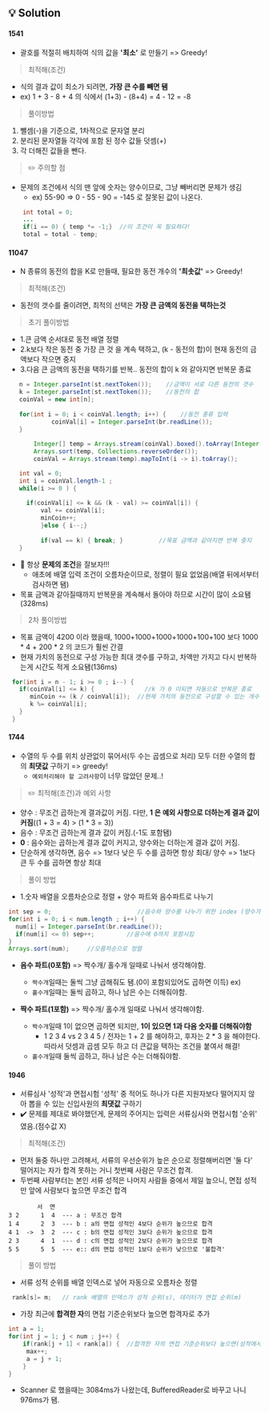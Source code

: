 ## :bulb: Solution

#### 1541
 + 괄호를 적절히 배치하여 식의 값을 **'최소'** 로 만들기 => Greedy!
 
 > 최적해(조건)
 + 식의 결과 값이 최소가 되려면, **가장 큰 수를 빼면 됌**
  + ex) 1 + 3 - 8 + 4 의 식에서 (1+3) - (8+4) = 4 - 12 = -8

 > 풀이방법
 1. 뺄셈(-)을 기준으로, 1차적으로 문자열 분리 </br>
 2. 분리된 문자열들 각각에 포함 된 정수 값들 덧셈(+) </br>
 3. 각 더해진 값들을 뺀다.
 
 > :pencil2: 주의할 점
  + 문제의 조건에서 식의 맨 앞에 숫자는 양수이므로, 그냥 빼버리면 문제가 생김 
    + ex) 55-90 => 0 - 55 - 90 = -145 로 잘못된 값이 나온다.
  ```java
      int total = 0;
      ...
      if(i == 0) { temp *= -1;}  //이 조건이 꼭 필요하다!
      total = total - temp;
  ```   

#### 11047
 + N 종류의 동전의 합을 K로 만들때, 필요한 동전 개수의 **'최솟값'** => Greedy!
 
 > 최적해(조건)
 + 동전의 갯수를 줄이려면, 최적의 선택은 **가장 큰 금액의 동전을 택하는것**

 > 초기 풀이방법
 + 1.큰 금액 순서대로 동전 배열 정렬</br>
 + 2.k보다 작은 동전 중 가장 큰 것 을 계속 택하고, (k - 동전의 합)이 현재 동전의 금액보다 작으면 중지</br>
 + 3.다음 큰 금액의 동전을 택하기를 반복.. 동전의 합이 k 와 같아지면 반복문 종료
  
 ```java   
	n = Integer.parseInt(st.nextToken());    //금액이 서로 다른 동전의 갯수
	k = Integer.parseInt(st.nextToken());    //동전의 합
	coinVal = new int[n];
		
	for(int i = 0; i < coinVal.length; i++) {	 //동전 종류 입력 	
             coinVal[i] = Integer.parseInt(br.readLine());
	}
    
        Integer[] temp = Arrays.stream(coinVal).boxed().toArray(Integer[] :: new);  	//int형 배열 내림차순, 이 부분이 필요가 x
        Arrays.sort(temp, Collections.reverseOrder());
        coinVal = Arrays.stream(temp).mapToInt(i -> i).toArray();
   ```
   ```java
	  int val = 0;  
	  int i = coinVal.length-1 ;
	  while(i >= 0 ) {
	 	
	    if(coinVal[i] <= k && (k - val) >= coinVal[i]) {
    		val += coinVal[i];
    		minCoin++;
    	    }else { i--;} 
    		
    	    if(val == k) { break; }          //목표 금액과 같아지면 반복 중지
	  }
   ```
  + :star2: 항상 **문제의 조건**을 잘보자!!!
    + 애초에 배열 입력 조건이 오름차순이므로, 정렬이 필요 없었음(배열 뒤에서부터 검사하면 됌)
  + 목표 금액과 같아질때까지 반복문을 계속해서 돌아야 하므로 시간이 많이 소요됌(328ms)
  
 > 2차 풀이방법
 
  + 목표 금액이 4200 이라 했을때, 1000+1000+1000+1000+100+100 보다 1000 * 4 + 200 * 2 의 코드가 훨씬 간결
  + 현재 가치의 동전으로 구성 가능한 최대 갯수를 구하고, 차액만 가지고 다시 반복하는게 시간도 적게 소요됌(136ms)
 ```java
  for(int i = n - 1; i >= 0 ; i--) {	  
	if(coinVal[i] <= k) {              //k 가 0 이되면 자동으로 반복문 종료		
	   minCoin += (k / coinVal[i]);  //현재 가치의 동전으로 구성할 수 있는 개수 더해주기
	   k %= coinVal[i];
	}
  }	
 ```
#### 1744
  + 수열의 두 수를 위치 상관없이 묶어서(두 수는 곱셈으로 처리) 모두 더한 수열의 합의 **최댓값** 구하기 => greedy!
    + `예외처리해야 할 고려사항`이 너무 많았던 문제..!
  
 > :pencil2: 최적해(조건)과 예외 사항
 + 양수 : 무조건 곱하는게 결과값이 커짐. 다만, **1 은 예외 사항으로 더하는게 결과 값이 커짐**((1 + 3 = 4) > (1 * 3 = 3))
 + 음수 : 무조건 곱하는게 결과 값이 커짐.(-1도 포함됌)
 + **0** : 음수와는 곱하는게 결과 값이 커지고, 양수와는 더하는게 결과 값이 커짐.
 + 단순하게 생각하면, 음수 => 1보다 낮은 두 수를 곱하면 항상 최대/ 양수 => 1보다 큰 두 수를 곱하면 항상 최대
  			
 > 풀이 방법
 + 1.숫자 배열을 오름차순으로 정렬 + 양수 파트와 음수파트로 나누기
  ```java
  int sep = 0;                        //음수와 양수를 나누기 위한 index (양수가 시작되는 인덱스)
  for(int i = 0; i < num.length ; i++) {
	num[i] = Integer.parseInt(br.readLine());
	if(num[i] <= 0) sep++;         //음수에 0까지 포함시킴
  }
  Arrays.sort(num);     //오름차순으로 정렬
  ```
 + **음수 파트(0포함)** => 짝수개/ 홀수개 일때로 나눠서 생각해야함.
   + `짝수개`일때는 둘씩 그냥 곱해줘도 됌.(0이 포함되있어도 곱하면 이득) ex)
   + `홀수개`일때는 둘씩 곱하고, 하나 남은 수는 더해줘야함.

 + **짝수 파트(1포함)** => 짝수개/ 홀수개 일때로 나눠서 생각해야함.
   + `짝수개`일때 1이 없으면 곱하면 되지만, **1이 있으면 1과 다음 숫자를 더해줘야함**
     +  1 2 3 4 vs 2 3 4 5 / 전자는 1 + 2 를 해야하고, 후자는 2 * 3 을 해야한다. 따라서 덧셈과 곱셈 모두 하고 더 큰값을 택하는 조건을 붙여서 해결!
   + `홀수개`일때 둘씩 곱하고, 하나 남은 수는 더해줘야함.
 
#### 1946
  + 서류심사 '성적'과 면접시험 '성적' 중 적어도 하나가 다른 지원자보다 떨어지지 않아 뽑을 수 있는 신입사원의 **최댓값** 구하기
  + :heavy_check_mark: 문제를 제대로 봐야했던게, 문제의 주어지는 입력은 서류심사와 면접시험 '순위' 였음.(점수값 X)
 
 > 최적해(조건)
   + 먼저 둘중 하나만 고려해서, 서류의 우선순위가 높은 순으로 정렬해버리면 '둘 다' 떨어지는 자가 합격 못하는 거니 첫번째 사람은 무조건 합격. 
   + 두번째 사람부터는 본인 서류 성적은 나머지 사람들 중에서 제일 높으니, 면접 성적만 앞에 사람보다 높으면 무조건 합격
   
  ``` 
          서  면
  3 2      1  4  --- a : 무조건 합격
  1 4      2  3  --- b : a의 면접 성적인 4보다 순위가 높으므로 합격
  4 1  ->  3  2  --- c : b의 면접 성적인 3보다 순위가 높으므로 합격
  2 3      4  1  --- d : c의 면접 성적인 2보다 순위가 높으므로 합격
  5 5      5  5  --- e:: d의 면접 성적인 1보다 순위가 낮으므로 '불합격'
  ```

 > 풀이 방법
 + 서류 성적 순위를 배열 인덱스로 넣어 자동으로 오름차순 정렬
 ```java
  rank[s]= m;   // rank 배열의 인덱스가 성적 순위(s), 데이터가 면접 순위(m)
 ```
 + 가장 최근에 **합격한 자**의 면접 기준순위보다 높으면 합격자로 추가
 ```java
 int a = 1;
 for(int j = 1; j < num ; j++) {   
     if(rank[j + 1] < rank[a]) {  //합격한 자의 면접 기준순위보다 높으면(성적에서는 이미 낮아므로)
	  max++;
	  a = j + 1;
     } 
 }
 ```
 + Scanner 로 했을때는 3084ms가 나왔는데, BufferedReader로 바꾸고 나니 976ms가 됌.
 
